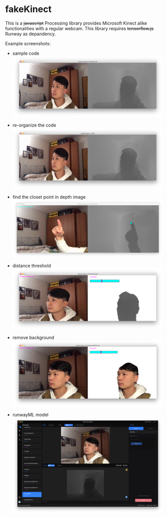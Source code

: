 # fakeKinect
This is a ~~javascript~~ Processing library provides Microsoft Kinect alike functionalities with a regular webcam. This library requires ~~tensorflow.js~~ Runway as depandency.  

Example screenshots:

* sample code
![DepthImage_0_sampleCode](DepthImage_0_sampleCode.png)

* re-organize the code
![DepthImage_1_OOP](DepthImage_1_OOP.png)

* find the closet point in depth image
![DepthImage_2_closestPoint](DepthImage_2_closestPoint.png)

* distance threshold
![DepthImage_3_distThreshold](DepthImage_3_distThreshold.png)

* remove background
![DepthImage_4_backgroundRemoval](DepthImage_4_backgroundRemoval.png)

* runwayML model
![runwayML](runway.png)